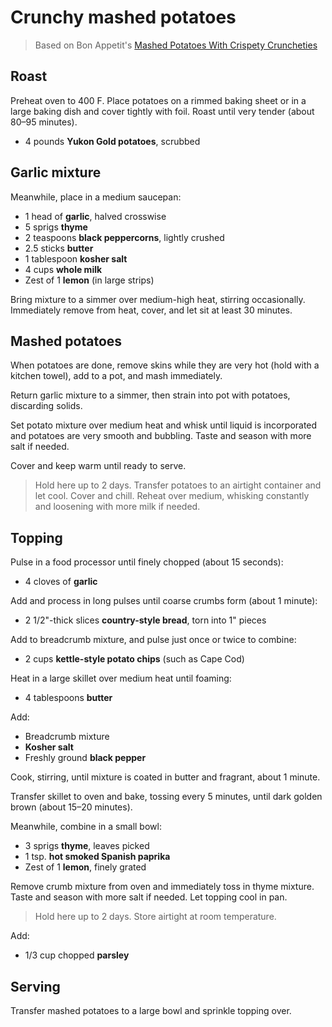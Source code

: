 # Crunchy mashed potatoes

> Based on Bon Appetit's [Mashed Potatoes With Crispety Cruncheties](https://www.bonappetit.com/recipe/mashed-potatoes-with-crispety-cruncheties)

## Roast

Preheat oven to 400 F. Place potatoes on a rimmed baking sheet or in a large baking dish and cover tightly with foil. Roast until very tender (about 80–95 minutes).

- 4 pounds **Yukon Gold potatoes**, scrubbed

## Garlic mixture

Meanwhile, place in a medium saucepan:

- 1 head of **garlic**, halved crosswise
- 5 sprigs **thyme**
- 2 teaspoons **black peppercorns**, lightly crushed
- 2.5 sticks **butter**
- 1 tablespoon **kosher salt**
- 4 cups **whole milk**
- Zest of 1 **lemon** (in large strips)

Bring mixture to a simmer over medium-high heat, stirring occasionally. Immediately remove from heat, cover, and let sit at least 30 minutes.

## Mashed potatoes

When potatoes are done, remove skins while they are very hot (hold with a kitchen towel), add to a pot, and mash immediately.

Return garlic mixture to a simmer, then strain into pot with potatoes, discarding solids.

Set potato mixture over medium heat and whisk until liquid is incorporated and potatoes are very smooth and bubbling. Taste and season with more salt if needed.

Cover and keep warm until ready to serve.

> Hold here up to 2 days. Transfer potatoes to an airtight container and let cool. Cover and chill. Reheat over medium, whisking constantly and loosening with more milk if needed.

## Topping

Pulse in a food processor until finely chopped (about 15 seconds):

- 4 cloves of **garlic**

Add and process in long pulses until coarse crumbs form (about 1 minute):

- 2 1/2"-thick slices **country-style bread**, torn into 1" pieces

Add to breadcrumb mixture, and pulse just once or twice to combine:

- 2 cups **kettle-style potato chips** (such as Cape Cod)

Heat in a large skillet over medium heat until foaming:

- 4 tablespoons **butter**

Add:

- Breadcrumb mixture
- **Kosher salt**
- Freshly ground **black pepper**

Cook, stirring, until mixture is coated in butter and fragrant, about 1 minute.

Transfer skillet to oven and bake, tossing every 5 minutes, until dark golden brown (about 15–20 minutes).

Meanwhile, combine in a small bowl:

- 3 sprigs **thyme**, leaves picked
- 1 tsp. **hot smoked Spanish paprika**
- Zest of 1 **lemon**, finely grated

Remove crumb mixture from oven and immediately toss in thyme mixture. Taste and season with more salt if needed. Let topping cool in pan.

> Hold here up to 2 days. Store airtight at room temperature.

Add:

- 1/3 cup chopped **parsley**

## Serving

Transfer mashed potatoes to a large bowl and sprinkle topping over.
